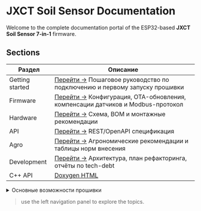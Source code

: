 # JXCT Soil Sensor Documentation

Welcome to the complete documentation portal of the ESP32-based **JXCT Soil Sensor 7-in-1** firmware.

## Sections

| Раздел | Описание |
|--------|----------|
| Getting started | [Перейти →](getting-started.md) Пошаговое руководство по подключению и первому запуску прошивки |
| Firmware | [Перейти →](firmware/config.md) Конфигурация, OTA-обновления, компенсации датчиков и Modbus-протокол |
| Hardware | [Перейти →](hardware/schematic.md) Схема, BOM и монтажные рекомендации |
| API | [Перейти →](api/index.md) REST/OpenAPI спецификация |
| Agro | [Перейти →](agro/recommendations.md) Агрономические рекомендации и таблицы норм внесения |
| Development | [Перейти →](development/ARCH_OVERALL.md) Архитектура, план рефакторинга, отчёты по tech-debt |
| C++ API | <a class="md-button" href="_doxygen/html/index.html">Doxygen HTML</a> |

<details>
<summary>Основные возможности прошивки</summary>

* 🌡️ Real-time показания pH, EC, NPK, влажности и температуры
* 🔄 OTA 2.x с дифф-загрузками и проверкой SHA-256
* 📡 MQTT / ThingSpeak / HTTP API
* 🛠️ Полностью open-source (C++17, PlatformIO)

</details>

> use the left navigation panel to explore the topics. 